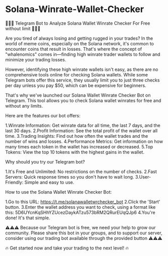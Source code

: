 # Solana-Winrate-Wallet-Checker

💎💎💎 Telegram Bot to Analyze Solana Wallet Winrate Checker For Free without limit 💎💎💎

Are you tired of always losing and getting rugged in your trades? In the world of meme coins, especially on the Solana network, it's common to encounter coins that result in losses. That's where the concept of "whalenomics" comes in—finding high winrate trader wallets to follow and minimize your trading losses.

However, identifying these high winrate wallets isn't easy, as there are no comprehensive tools online for checking Solana wallets. While some Telegram bots offer this service, they usually limit you to just three checks per day unless you pay $50, which can be expensive for beginners.

That's why we've launched our Solana Wallet Winrate Checker Bot on Telegram. This tool allows you to check Solana wallet winrates for free and without any limits. 

Here are the features our bot offers:

1.Winrate Information: Get winrate data for all time, the last 7 days, and the last 30 days.
2.Profit Information: See the total profit of the wallet over all time.
3.Trading Insights: Find out how often the wallet trades and the number of wins and losses.
4.Performance Metrics: Get information on how many times each token in the wallet has increased or decreased.
5.Top Tokens: View the top 10 tokens with the highest gains in the wallet.

Why should you try our Telegram bot?

1.It's Free and Unlimited: No restrictions on the number of checks.
2.Fast Servers: Quick response times so you don't have to wait long.
3.User-Friendly: Simple and easy to use.

How to use the Solana Wallet Winrate Checker Bot:

1.Go to this URL: https://t.me/solanawalletwrchecker_bot
2.Click the 'Start' button.
3.Enter the wallet address you want to check, using a format like this:
5D6UYcnKqSHhYZUcezDaykATzu573bRM2QRurEUqQJp6
4.You're done! It's that simple.

⚠️⚠️⚠️ Because our Telegram bot is free, we need your help to grow our community. Please share this bot in your groups, and to support our server, consider using our trading bot available through the provided button ⚠️⚠️⚠️

🔥 Get started now and take your trading to the next level! 🔥
